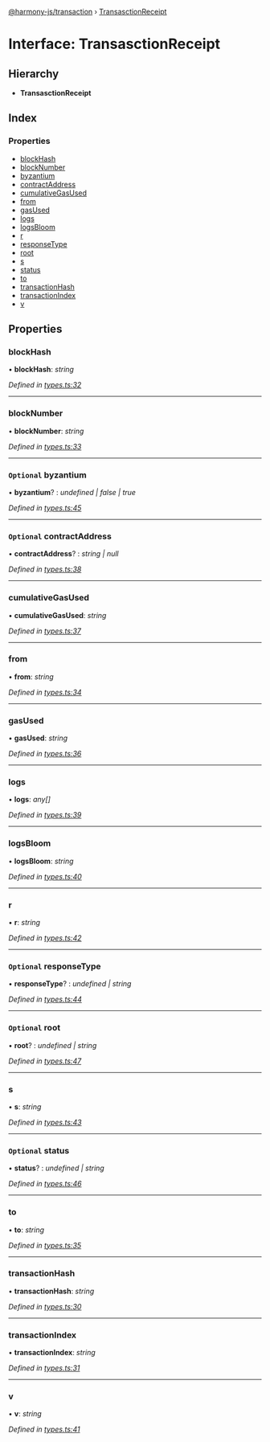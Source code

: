 [@harmony-js/transaction](../globals.md) › [TransasctionReceipt](transasctionreceipt.md)

# Interface: TransasctionReceipt

## Hierarchy

* **TransasctionReceipt**

## Index

### Properties

* [blockHash](transasctionreceipt.md#blockhash)
* [blockNumber](transasctionreceipt.md#blocknumber)
* [byzantium](transasctionreceipt.md#optional-byzantium)
* [contractAddress](transasctionreceipt.md#optional-contractaddress)
* [cumulativeGasUsed](transasctionreceipt.md#cumulativegasused)
* [from](transasctionreceipt.md#from)
* [gasUsed](transasctionreceipt.md#gasused)
* [logs](transasctionreceipt.md#logs)
* [logsBloom](transasctionreceipt.md#logsbloom)
* [r](transasctionreceipt.md#r)
* [responseType](transasctionreceipt.md#optional-responsetype)
* [root](transasctionreceipt.md#optional-root)
* [s](transasctionreceipt.md#s)
* [status](transasctionreceipt.md#optional-status)
* [to](transasctionreceipt.md#to)
* [transactionHash](transasctionreceipt.md#transactionhash)
* [transactionIndex](transasctionreceipt.md#transactionindex)
* [v](transasctionreceipt.md#v)

## Properties

###  blockHash

• **blockHash**: *string*

*Defined in [types.ts:32](https://github.com/FireStack-Lab/Harmony-sdk-core/blob/bb13a3b/packages/harmony-transaction/src/types.ts#L32)*

___

###  blockNumber

• **blockNumber**: *string*

*Defined in [types.ts:33](https://github.com/FireStack-Lab/Harmony-sdk-core/blob/bb13a3b/packages/harmony-transaction/src/types.ts#L33)*

___

### `Optional` byzantium

• **byzantium**? : *undefined | false | true*

*Defined in [types.ts:45](https://github.com/FireStack-Lab/Harmony-sdk-core/blob/bb13a3b/packages/harmony-transaction/src/types.ts#L45)*

___

### `Optional` contractAddress

• **contractAddress**? : *string | null*

*Defined in [types.ts:38](https://github.com/FireStack-Lab/Harmony-sdk-core/blob/bb13a3b/packages/harmony-transaction/src/types.ts#L38)*

___

###  cumulativeGasUsed

• **cumulativeGasUsed**: *string*

*Defined in [types.ts:37](https://github.com/FireStack-Lab/Harmony-sdk-core/blob/bb13a3b/packages/harmony-transaction/src/types.ts#L37)*

___

###  from

• **from**: *string*

*Defined in [types.ts:34](https://github.com/FireStack-Lab/Harmony-sdk-core/blob/bb13a3b/packages/harmony-transaction/src/types.ts#L34)*

___

###  gasUsed

• **gasUsed**: *string*

*Defined in [types.ts:36](https://github.com/FireStack-Lab/Harmony-sdk-core/blob/bb13a3b/packages/harmony-transaction/src/types.ts#L36)*

___

###  logs

• **logs**: *any[]*

*Defined in [types.ts:39](https://github.com/FireStack-Lab/Harmony-sdk-core/blob/bb13a3b/packages/harmony-transaction/src/types.ts#L39)*

___

###  logsBloom

• **logsBloom**: *string*

*Defined in [types.ts:40](https://github.com/FireStack-Lab/Harmony-sdk-core/blob/bb13a3b/packages/harmony-transaction/src/types.ts#L40)*

___

###  r

• **r**: *string*

*Defined in [types.ts:42](https://github.com/FireStack-Lab/Harmony-sdk-core/blob/bb13a3b/packages/harmony-transaction/src/types.ts#L42)*

___

### `Optional` responseType

• **responseType**? : *undefined | string*

*Defined in [types.ts:44](https://github.com/FireStack-Lab/Harmony-sdk-core/blob/bb13a3b/packages/harmony-transaction/src/types.ts#L44)*

___

### `Optional` root

• **root**? : *undefined | string*

*Defined in [types.ts:47](https://github.com/FireStack-Lab/Harmony-sdk-core/blob/bb13a3b/packages/harmony-transaction/src/types.ts#L47)*

___

###  s

• **s**: *string*

*Defined in [types.ts:43](https://github.com/FireStack-Lab/Harmony-sdk-core/blob/bb13a3b/packages/harmony-transaction/src/types.ts#L43)*

___

### `Optional` status

• **status**? : *undefined | string*

*Defined in [types.ts:46](https://github.com/FireStack-Lab/Harmony-sdk-core/blob/bb13a3b/packages/harmony-transaction/src/types.ts#L46)*

___

###  to

• **to**: *string*

*Defined in [types.ts:35](https://github.com/FireStack-Lab/Harmony-sdk-core/blob/bb13a3b/packages/harmony-transaction/src/types.ts#L35)*

___

###  transactionHash

• **transactionHash**: *string*

*Defined in [types.ts:30](https://github.com/FireStack-Lab/Harmony-sdk-core/blob/bb13a3b/packages/harmony-transaction/src/types.ts#L30)*

___

###  transactionIndex

• **transactionIndex**: *string*

*Defined in [types.ts:31](https://github.com/FireStack-Lab/Harmony-sdk-core/blob/bb13a3b/packages/harmony-transaction/src/types.ts#L31)*

___

###  v

• **v**: *string*

*Defined in [types.ts:41](https://github.com/FireStack-Lab/Harmony-sdk-core/blob/bb13a3b/packages/harmony-transaction/src/types.ts#L41)*
